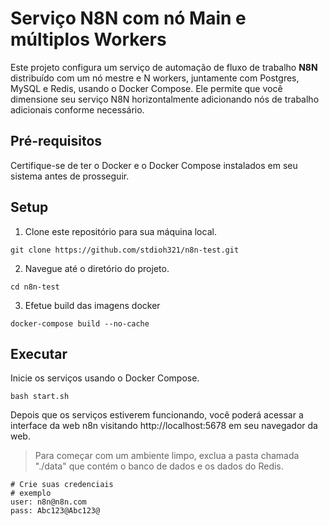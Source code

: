 # Serviço N8N com nó Main e múltiplos Workers
Este projeto configura um serviço de automação de fluxo de trabalho **N8N** distribuído com um nó mestre e N workers, juntamente com Postgres, MySQL e Redis, usando o Docker Compose. Ele permite que você dimensione seu serviço N8N horizontalmente adicionando nós de trabalho adicionais conforme necessário.

## Pré-requisitos
Certifique-se de ter o Docker e o Docker Compose instalados em seu sistema antes de prosseguir.

## Setup
1. Clone este repositório para sua máquina local.
```shell
git clone https://github.com/stdioh321/n8n-test.git
```
2. Navegue até o diretório do projeto.
```shell
cd n8n-test
```
3. Efetue build das imagens docker
```shell
docker-compose build --no-cache
```

## Executar
Inicie os serviços usando o Docker Compose.
```shell
bash start.sh
```
Depois que os serviços estiverem funcionando, você poderá acessar a interface da web n8n visitando http://localhost:5678 em seu navegador da web.


> Para começar com um ambiente limpo, exclua a pasta chamada "./data" que contém o banco de dados e os dados do Redis.

```shell
# Crie suas credenciais
# exemplo
user: n8n@n8n.com
pass: Abc123@Abc123@
```